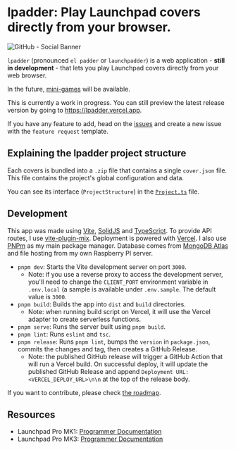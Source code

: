 # lpadder: Play Launchpad covers directly from your browser.

![GitHub - Social Banner](https://user-images.githubusercontent.com/59152884/162007722-4f9df4b9-b293-4ae2-bcfa-4b4b8e25ce70.png)

`lpadder` (pronounced `el padder` or `launchpadder`) is a web
application - **still in development** - that lets you play Launchpad covers directly from your web browser.

In the future, [mini-games](https://github.com/Vexcited/lpadder/issues/26) will be available.

This is currently a work in progress. You can still
preview the latest release version by going to <https://lpadder.vercel.app>.

If you have any feature to add, head on the [issues](https://github.com/Vexcited/lpadder/issues) and
create a new issue with the `feature request` template.

## Explaining the lpadder project structure

Each covers is bundled into a `.zip` file that contains a single `cover.json` file.
This file contains the project's global configuration and data.

You can see its interface (`ProjectStructure`) in the [`Project.ts`](./src/types/Project.ts) file.

## Development

This app was made using [Vite](https://vitejs.dev), [SolidJS](https://solidjs.com) and [TypeScript](https://www.typescriptlang.org).
To provide API routes, I use [vite-plugin-mix](https://github.com/egoist/vite-plugin-mix).
Deployment is powered with [Vercel](https://vercel.com).
I also use [PNPm](https://pnpm.io/) as my main package manager.
Database comes from [MongoDB Atlas](https://www.mongodb.com/atlas/database) and file hosting from my own Raspberry PI server.

- `pnpm dev`: Starts the Vite development server on port `3000`.
  - Note: if you use a reverse proxy to access the development server, you'll need to change the `CLIENT_PORT` environment variable in `.env.local` (a sample is available under `.env.sample`. The default value is `3000`.
- `pnpm build`: Builds the app into `dist` and `build` directories.
  - Note: when running build script on Vercel, it will use the Vercel adapter to create serverless functions.
- `pnpm serve`: Runs the server built using `pnpm build`.
- `pnpm lint`: Runs `eslint` and `tsc`.
- `pnpm release`: Runs `pnpm lint`, bumps the `version` in `package.json`, commits the changes and tag, then creates a GitHub Release.
  - Note: the published GitHub release will trigger a GitHub Action that will run a Vercel build. On successful deploy, it will update the published GitHub Release and append `Deployment URL: <VERCEL_DEPLOY_URL>\n\n` at the top of the release body.

If you want to contribute, please check [the roadmap](https://github.com/Vexcited/lpadder/projects/1).

## Resources

- Launchpad Pro MK1: [Programmer Documentation](https://fael-downloads-prod.focusrite.com/customer/prod/s3fs-public/downloads/Launchpad%20Pro%20Programmers%20Reference%20Guide%201.01.pdf)
- Launchpad Pro MK3: [Programmer Documentation](https://fael-downloads-prod.focusrite.com/customer/prod/s3fs-public/downloads/LPP3_prog_ref_guide_200415.pdf)
